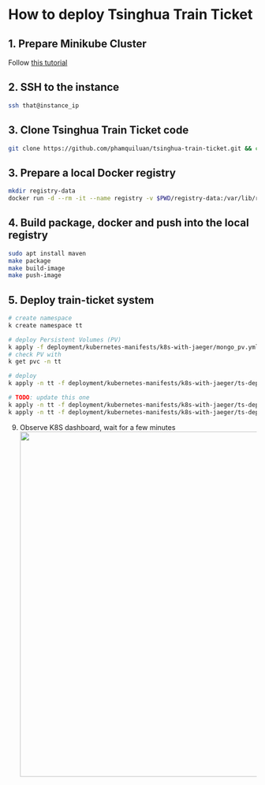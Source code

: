 # How to deploy Tsinghua Train Ticket

## 1. Prepare Minikube Cluster

Follow [this tutorial](./how-to-prepare-a-minikube-cluster-on-ec2.md)


## 2. SSH to the instance

```bash
ssh that@instance_ip
```

## 3. Clone Tsinghua Train Ticket code

```bash
git clone https://github.com/phamquiluan/tsinghua-train-ticket.git && cd tsinghua-train-ticket
```


## 3. Prepare a local Docker registry

```bash
mkdir registry-data
docker run -d --rm -it --name registry -v $PWD/registry-data:/var/lib/registry --network=host alpine ash -c "apk add socat && socat TCP-LISTEN:5000,reuseaddr,fork TCP:$(minikube ip):5000"
```

## 4. Build package, docker and push into the local registry

```bash
sudo apt install maven
make package
make build-image
make push-image
```

## 5. Deploy train-ticket system

```bash
# create namespace
k create namespace tt

# deploy Persistent Volumes (PV)
k apply -f deployment/kubernetes-manifests/k8s-with-jaeger/mongo_pv.yml -n tt
# check PV with
k get pvc -n tt

# deploy
k apply -n tt -f deployment/kubernetes-manifests/k8s-with-jaeger/ts-deployment-part1.yml

# TODO: update this one
k apply -n tt -f deployment/kubernetes-manifests/k8s-with-jaeger/ts-deployment-part2.yml
k apply -n tt -f deployment/kubernetes-manifests/k8s-with-jaeger/ts-deployment-part3.yml


```

9. Observe K8S dashboard, wait for a few minutes
   <img src="https://user-images.githubusercontent.com/24642166/212910066-91919b79-77e4-4b55-b0bd-42e148adae2a.png" width=700>
